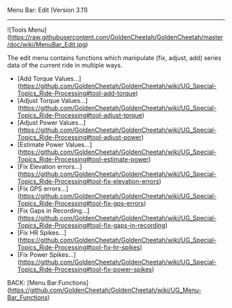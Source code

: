 Menu Bar: Edit (Version 3.11)
***

![Tools Menu] (https://raw.githubusercontent.com/GoldenCheetah/GoldenCheetah/master/doc/wiki/MenuBar_Edit.jpg)

The edit menu contains functions which manipulate (fix, adjust, add) series data of the current ride in multiple ways.

* [Add Torque Values...] (https://github.com/GoldenCheetah/GoldenCheetah/wiki/UG_Special-Topics_Ride-Processing#tool-add-torque)
* [Adjust Torque Values...] (https://github.com/GoldenCheetah/GoldenCheetah/wiki/UG_Special-Topics_Ride-Processing#tool-adjust-torque)
* [Adjust Power Values...] (https://github.com/GoldenCheetah/GoldenCheetah/wiki/UG_Special-Topics_Ride-Processing#tool-adjust-power)
* [Estimate Power Values...] (https://github.com/GoldenCheetah/GoldenCheetah/wiki/UG_Special-Topics_Ride-Processing#tool-estimate-power)
* [Fix Elevation errors...] (https://github.com/GoldenCheetah/GoldenCheetah/wiki/UG_Special-Topics_Ride-Processing#tool-fix-elevation-errors)
* [Fix GPS errors...] (https://github.com/GoldenCheetah/GoldenCheetah/wiki/UG_Special-Topics_Ride-Processing#tool-fix-gps-errors)
* [Fix Gaps in Recording...] (https://github.com/GoldenCheetah/GoldenCheetah/wiki/UG_Special-Topics_Ride-Processing#tool-fix-gaps-in-recording)
* [Fix HR Spikes...] (https://github.com/GoldenCheetah/GoldenCheetah/wiki/UG_Special-Topics_Ride-Processing#tool-fix-hr-spikes)
* [Fix Power Spikes...] (https://github.com/GoldenCheetah/GoldenCheetah/wiki/UG_Special-Topics_Ride-Processing#tool-fix-power-spikes)

BACK: [Menu Bar:Functions] (https://github.com/GoldenCheetah/GoldenCheetah/wiki/UG_Menu-Bar_Functions)
